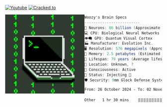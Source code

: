 [![Youtube](https://img.shields.io/youtube/channel/subscribers/UCnOipMsHmErfo09-mpcXcmA?color=bd93f9&label=Youtube&style=flat-square)](https://www.youtube.com/channel/UCnOipMsHmErfo09-mpcXcmA)
[![Cracked.to](https://img.shields.io/static/v1?style=flat-square&label=Cracked.to&message=3daWoozy&color=bd93f9)](https://cracked.to/3DaWoozy)

<img align="left" src="Assets/h.gif" alt="WoozyPFP" width="255" /> 

```csharp
Woozy's Brain Specs
-------------------------
🧠 Neurons: 86 billion (Approximate number of neurons in the human brain)
💻 CPU: Biological Neural Networks
👁️‍🗨️ GPU: Quantum Visual Cortex
🏭 Manufacturer: Evolution Inc.
🖥️ Resolution: 576 megapixels (Approximate resolution of the human eye)
💾 Memory: 2.5 petabytes (Estimated average human memory capacity)
🔋 Lifespan: 79 years (Average lifespan of a human)
📍 Location: Unknown, ?
🧠 Consciousness: Active
🔧 Status: Injecting 🧛
🛡️ Security: 9mm Glock Defense System
```

<!--START_SECTION:waka-->

```txt
From: 26 October 2024 - To: 02 November 2024

Other   1 hr 30 mins    ⣿⣿⣿⣿⣿⣿⣿⣿⣿⣿⣿⣿⣿⣿⣿⣿⣿⣿⣿⣿⣿⣿⣿⣿⣿   100.00 %
```

<!--END_SECTION:waka-->
